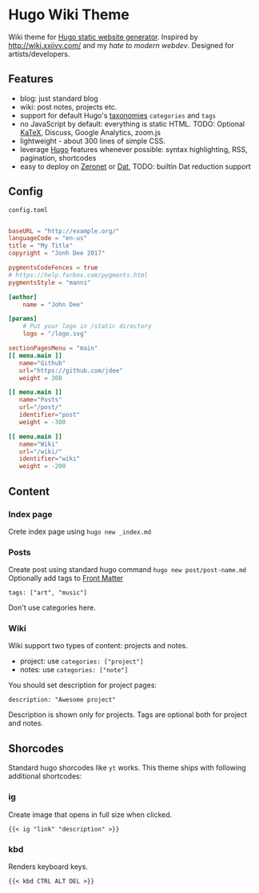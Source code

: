 # Hugo Wiki Theme

Wiki theme for [Hugo static website generator][hugo]. Inspired by http://wiki.xxiivv.com/
and my *hate to modern webdev*. Designed for artists/developers.

## Features

- blog: just standard blog
- wiki: post notes, projects etc.
- support for default Hugo's [taxonomies][taxonomies] `categories` and `tags`
- no JavaScript by default: everything is static HTML. TODO: Optional [KaTeX][katex],
Discuss, Google Analytics, zoom.js
- lightweight - about 300 lines of simple CSS.
- leverage [Hugo][hugo] features whenever possible: syntax highlighting, RSS,
pagination, shortcodes
- easy to deploy on [Zeronet][zeronet] or [Dat][dat], TODO: builtin Dat reduction support

## Config

`config.toml`

``` toml

baseURL = "http://example.org/"
languageCode = "en-us"
title = "My Title"
copyright = "Jonh Dee 2017"

pygmentsCodeFences = true
# https://help.farbox.com/pygments.html
pygmentsStyle = "manni"

[author]
    name = "John Dee"

[params]
    # Put your logo in /static directory
    logo = "/logo.svg"

sectionPagesMenu = "main"
[[ menu.main ]]
   name="Github"
   url="https://github.com/jdee"
   weight = 300

[[ menu.main ]]
   name="Posts"
   url="/post/"
   identifier="post"
   weight = -300

[[ menu.main ]]
   name="Wiki"
   url="/wiki/"
   identifier="wiki"
   weight = -200

```


## Content

### Index page

Crete index page using `hugo new _index.md`

### Posts

Create post using standard hugo command `hugo new post/post-name.md`
Optionally add tags to [Front Matter](https://gohugo.io/content-management/front-matter/)
```
tags: ["art", "music"]
```

Don't use categories here.

### Wiki

Wiki support two types of content: projects and notes.

- project: use `categories: ["project"]`
- notes: use `categories: ["note"]`

You should set description for project pages:
```
description: "Awesome project"
```
Description is shown only for projects.
Tags are optional both for project and notes.

## Shorcodes

Standard hugo shorcodes like `yt` works.
This theme ships with following additional shortcodes:

### ig

Create image that opens in full size when clicked.
```
{{< ig "link" "description" >}}
```

### kbd

Renders keyboard keys.

```
{{< kbd CTRL ALT DEL >}}
```

[hugo]:https://gohugo.io/
[taxonomies]:https://gohugo.io/content-management/taxonomies/
[katex]:https://khan.github.io/KaTeX/
[zeronet]:https://zeronet.io/
[dat]:https://beakerbrowser.com/
